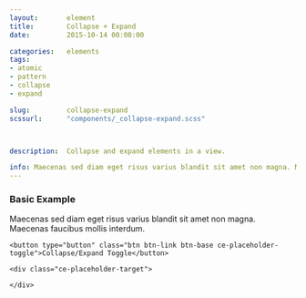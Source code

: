```yaml
---
layout:       element
title:        Collapse + Expand
date:         2015-10-14 00:00:00

categories:   elements
tags:
- atomic
- pattern
- collapse
- expand

slug:         collapse-expand
scssurl:      "components/_collapse-expand.scss"



description:  Collapse and expand elements in a view.

info: Maecenas sed diam eget risus varius blandit sit amet non magna. Maecenas faucibus mollis interdum. Praesent commodo cursus magna, vel scelerisque nisl consectetur et. Donec id elit non mi porta gravida at eget metus.
---
```


<h3 class="hd-6 example-set-hd">Basic Example</h3>

<div class="example-set-description copy copy-meta">
    <p>Maecenas sed diam eget risus varius blandit sit amet non magna. Maecenas faucibus mollis interdum.</p>
</div>

<div class="example-set">

    <button type="button" class="btn btn-link btn-base ce-placeholder-toggle">Collapse/Expand Toggle</button>

    <div class="ce-placeholder-target">
        
    </div>

</div>

